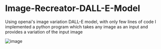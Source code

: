 # Image-Recreator-DALL-E-Model
Using openai's image variation DALL-E model, with only few lines of code I implemented a python program which takes any image as an input and provides a variation of the input image 


![image](https://user-images.githubusercontent.com/54207028/231825380-d3c76261-9110-4427-9797-657c775a9d91.png)
